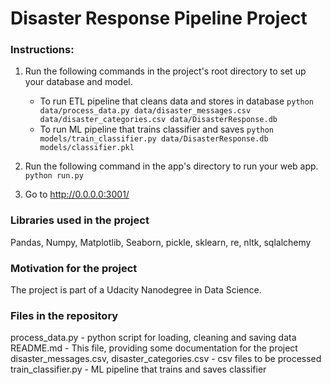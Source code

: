 # Disaster Response Pipeline Project

### Instructions:
1. Run the following commands in the project's root directory to set up your database and model.

    - To run ETL pipeline that cleans data and stores in database
        `python data/process_data.py data/disaster_messages.csv data/disaster_categories.csv data/DisasterResponse.db`
    - To run ML pipeline that trains classifier and saves
        `python models/train_classifier.py data/DisasterResponse.db models/classifier.pkl`

2. Run the following command in the app's directory to run your web app.
    `python run.py`

3. Go to http://0.0.0.0:3001/

### Libraries used in the project
Pandas, Numpy, Matplotlib, Seaborn, pickle, sklearn, re, nltk, sqlalchemy

### Motivation for the project
The project is part of a Udacity Nanodegree in Data Science.

### Files in the repository
process_data.py - python script for loading, cleaning and saving data
README.md - This file, providing some documentation for the project
disaster_messages.csv, disaster_categories.csv - csv files to be processed
train_classifier.py - ML pipeline that trains and saves classifier
